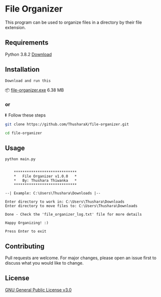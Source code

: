 # File Organizer

This program can be used to organize files in a directory by their file extension.

## Requirements

Python 3.8.2
[Download](https://www.python.org/downloads/release/python-382/)

## Installation

```bash
Download and run this
```
📦
[file-organizer.exe](https://github.com/ThusharaX/file-organizer/releases/download/v1.0.0/file-organizer.ThusharaX.exe) 6.38 MB

### or

⏬ Follow these steps

```bash
git clone https://github.com/ThusharaX/file-organizer.git
```

```bash
cd file-organizer
```

## Usage

```bash
python main.py
```

```

    *****************************
    *   File Organizer v1.0.0   *
    *   By: Thushara Thiwanka   *
    *****************************

--| Example: C:\Users\Thushara\Downloads |--

Enter directory to work in: C:\Users\Thushara\Downloads
Enter directory to move files to: C:\Users\Thushara\Downloads

Done - Check the 'file_organizer_log.txt' file for more details

Happy Organizing! :)

Press Enter to exit
```

## Contributing
Pull requests are welcome. For major changes, please open an issue first to discuss what you would like to change.

## License
[GNU General Public License v3.0](https://www.gnu.org/licenses/gpl-3.0.en.html)